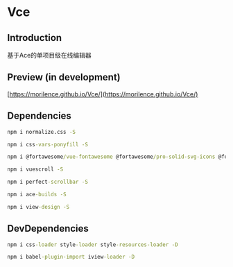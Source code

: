 # Vce

## Introduction

基于Ace的单项目级在线编辑器

## Preview (in development)

[https://morilence.github.io/Vce/](https://morilence.github.io/Vce/)

## Dependencies

```cmd
npm i normalize.css -S
```

```cmd
npm i css-vars-ponyfill -S
```

```cmd
npm i @fortawesome/vue-fontawesome @fortawesome/pro-solid-svg-icons @fortawesome/pro-regular-svg-icons @fortawesome/pro-light-svg-icons @fortawesome/free-solid-svg-icons @fortawesome/free-regular-svg-icons @fortawesome/free-brands-svg-icons @fortawesome/fontawesome-svg-core -S
```

```cmd
npm i vuescroll -S
```

```cmd
npm i perfect-scrollbar -S
```

```cmd
npm i ace-builds -S
```

```cmd
npm i view-design -S
```

## DevDependencies

```cmd
npm i css-loader style-loader style-resources-loader -D
```

```cmd
npm i babel-plugin-import iview-loader -D
```
